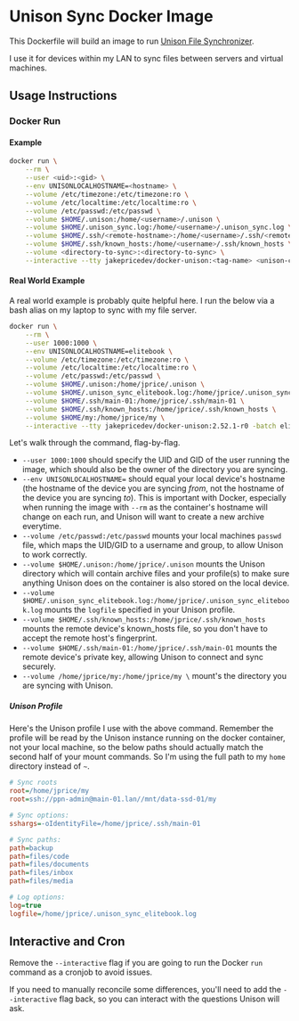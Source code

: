# Unison Sync Docker Image

This Dockerfile will build an image to run [Unison File Synchronizer](https://www.cis.upenn.edu/~bcpierce/unison/). 

I use it for devices within my LAN to sync files between servers and virtual machines.

## Usage Instructions

### Docker Run

#### Example

```sh
docker run \
    --rm \
    --user <uid>:<gid> \
    --env UNISONLOCALHOSTNAME=<hostname> \
    --volume /etc/timezone:/etc/timezone:ro \
    --volume /etc/localtime:/etc/localtime:ro \
    --volume /etc/passwd:/etc/passwd \
    --volume $HOME/.unison:/home/<username>/.unison \
    --volume $HOME/.unison_sync.log:/home/<username>/.unison_sync.log \
    --volume $HOME/.ssh/<remote-hostname>:/home/<username>/.ssh/<remote-hostname> \
    --volume $HOME/.ssh/known_hosts:/home/<username>/.ssh/known_hosts \
    --volume <directory-to-sync>:<directory-to-sync> \
    --interactive --tty jakepricedev/docker-unison:<tag-name> <unison-command> <profile-name>
```

#### Real World Example

A real world example is probably quite helpful here. I run the below via a bash alias on my laptop to sync with my file server.

```sh
docker run \
    --rm \
    --user 1000:1000 \
    --env UNISONLOCALHOSTNAME=elitebook \
    --volume /etc/timezone:/etc/timezone:ro \
    --volume /etc/localtime:/etc/localtime:ro \
    --volume /etc/passwd:/etc/passwd \
    --volume $HOME/.unison:/home/jprice/.unison \
    --volume $HOME/.unison_sync_elitebook.log:/home/jprice/.unison_sync_elitebook.log \
    --volume $HOME/.ssh/main-01:/home/jprice/.ssh/main-01 \
    --volume $HOME/.ssh/known_hosts:/home/jprice/.ssh/known_hosts \
    --volume $HOME/my:/home/jprice/my \
    --interactive --tty jakepricedev/docker-unison:2.52.1-r0 -batch elitebook
```

Let's walk through the command, flag-by-flag.

- `--user 1000:1000` should specify the UID and GID of the user running the image, which should also be the owner of the directory you are syncing.
- `--env UNISONLOCALHOSTNAME=` should equal your local device's hostname (the hostname of the device you are syncing _from_, not the hostname of the device you are syncing _to_). This is important with Docker, especially when running the image with `--rm` as the container's hostname will change on each run, and Unison will want to create a new archive everytime.
- `--volume /etc/passwd:/etc/passwd` mounts your local machines `passwd` file, which maps the UID/GID to a username and group, to allow Unison to work correctly.
- `--volume $HOME/.unison:/home/jprice/.unison` mounts the Unison directory which will contain archive files and your profile(s) to make sure anything Unison does on the container is also stored on the local device.
- `--volume $HOME/.unison_sync_elitebook.log:/home/jprice/.unison_sync_elitebook.log` mounts the `logfile` specified in your Unison profile.
- `--volume $HOME/.ssh/known_hosts:/home/jprice/.ssh/known_hosts` mounts the remote device's known_hosts file, so you don't have to accept the remote host's fingerprint.
- `--volume $HOME/.ssh/main-01:/home/jprice/.ssh/main-01` mounts the remote device's private key, allowing Unison to connect and sync securely.
- `--volume /home/jprice/my:/home/jprice/my \` mount's the directory you are syncing with Unison.

##### Unison Profile

Here's the Unison profile I use with the above command. Remember the profile will be read by the Unison instance running on the docker container, not your local machine, so the below paths should actually match the second half of your mount commands. So I'm using the full path to my `home` directory instead of `~`.

```ini
# Sync roots
root=/home/jprice/my
root=ssh://ppn-admin@main-01.lan//mnt/data-ssd-01/my

# Sync options:
sshargs=-oIdentityFile=/home/jprice/.ssh/main-01

# Sync paths:
path=backup
path=files/code
path=files/documents
path=files/inbox
path=files/media

# Log options:
log=true
logfile=/home/jprice/.unison_sync_elitebook.log
```

## Interactive and Cron

Remove the `--interactive` flag if you are going to run the Docker `run` command as a cronjob to avoid issues.

If you need to manually reconcile some differences, you'll need to add the `--interactive` flag back, so you can interact with the questions Unison will ask.

